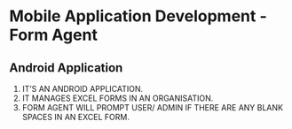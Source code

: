 # Mobile Application Development - Form Agent
## Android Application
1. IT’S AN ANDROID APPLICATION.
2. IT MANAGES EXCEL FORMS IN AN ORGANISATION.
3. FORM AGENT WILL PROMPT USER/ ADMIN IF THERE ARE ANY BLANK SPACES IN AN EXCEL FORM.

